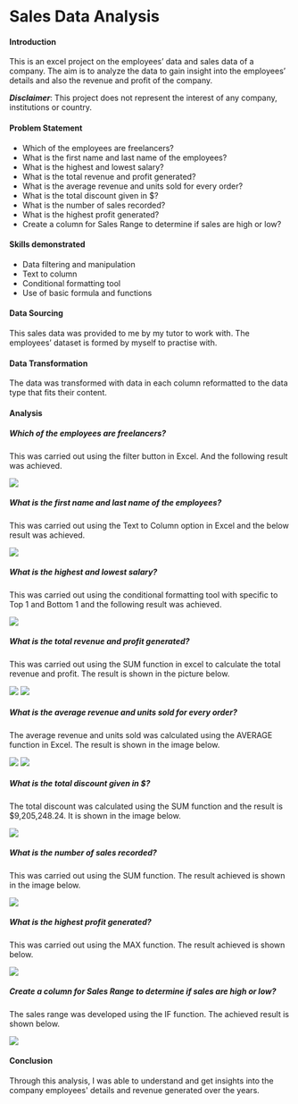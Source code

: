 # Sales Data Analysis 

#### Introduction
This is an excel project on the employees’ data and sales data of a company. The aim is to analyze the data to gain insight into the employees’ details and also the revenue and profit of the company. 

**_Disclaimer_**: This project does not represent the interest of any company, institutions or country.

#### Problem Statement

- Which of the employees are freelancers?
-  What is the first name and last name of the employees?
-  What is the highest and lowest salary?
-  What is the total revenue and profit generated?
-  What is the average revenue and units sold for every order?
-  What is the total discount given in $?
-  What is the number of sales recorded?
-  What is the highest profit generated?
-  Create a column for Sales Range to determine if sales are high or low? 

#### Skills demonstrated

- Data filtering and manipulation
- Text to column
- Conditional formatting tool
- Use of basic formula and functions

#### Data Sourcing

This sales data was provided to me by my tutor to work with. The employees’ dataset is formed by myself to practise with.  

#### Data Transformation

The data was transformed with data in each column reformatted to the data type that fits their content. 

#### Analysis 

##### Which of the employees are freelancers? 

This was carried out using the filter button in Excel. And the following result was achieved. 

![](freelance.png)

##### What is the first name and last name of the employees? 

This was carried out using the Text to Column option in Excel and the below result was achieved. 

![](first_and_last_name.png)

##### What is the highest and lowest salary? 

This was carried out using the conditional formatting tool with specific to Top 1 and Bottom 1 and the following result was achieved. 

![](salary_highlight.png)

##### What is the total revenue and profit generated?

This was carried out using the SUM function in excel to calculate the total revenue and profit. The result is shown in the picture below. 

![](total_revenue.png)
![](total_profit.png)

##### What is the average revenue and units sold for every order?

The average revenue and units sold was calculated using the AVERAGE function in Excel. The result is shown in the image below. 

![](average_revenue.png)
![](average_unit.png)

##### What is the total discount given in $?

The total discount was calculated using the SUM function and the result is $9,205,248.24. It is shown in the image below. 

![](total_discount.png)

##### What is the number of sales recorded?

This was carried out using the SUM function. The result achieved is shown in the image below. 

![](sales_number.png)

##### What is the highest profit generated? 

This was carried out using the MAX function. The result achieved is shown below. 

![](highest_profit.png)

##### Create a column for Sales Range to determine if sales are high or low? 

The sales range was developed using the IF function. The achieved result is shown below. 

![](sales_range.png)

#### Conclusion 

Through this analysis, I was able to understand and get insights into the company employees' details and revenue generated over the years. 




